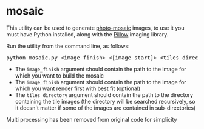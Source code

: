 # mosaic

This utility can be used to generate [photo-mosaic](http://en.wikipedia.org/wiki/Photographic_mosaic) images, to use it you must have Python installed, along with the [Pillow](http://pillow.readthedocs.org/en/latest/) imaging library.

Run the utility from the command line, as follows:

<pre>python mosaic.py &lt;image_finish&gt; &lt;[image_start]&gt; &lt;tiles directory&gt;
</pre>

*   The `image_finish` argument should contain the path to the image for which you want to build the mosaic
*   The `image_finish` argument should contain the path to the image for which you want render first with best fit (optional)
*   The `tiles directory` argument should contain the path to the directory containing the tile images (the directory will be searched recursively, so it doesn't matter if some of the images are contained in sub-directories)

Multi processing has been removed from original code for simplicity